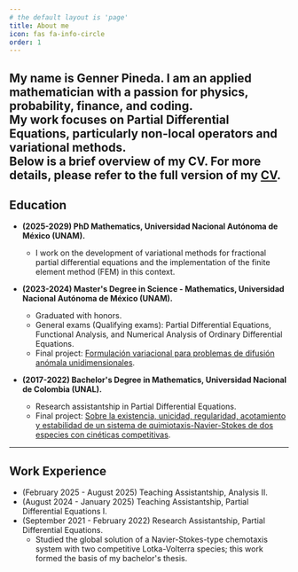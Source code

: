 ```yaml
---
# the default layout is 'page'
title: About me
icon: fas fa-info-circle
order: 1
---
```




My name is Genner Pineda. I am an applied mathematician with a passion for physics, probability, finance, and coding.  
My work focuses on Partial Differential Equations, particularly non-local operators and variational methods. <br> Below is a brief overview of my CV. For more details, please refer to the full version of my [CV](/assets/documents/CV.pdf).
---

## **Education**

- **(2025-2029) PhD Mathematics, Universidad Nacional Autónoma de México (UNAM).**
  - I work on the development of variational methods for fractional partial differential equations and the implementation of the finite element method (FEM) in this context.

- **(2023-2024) Master's Degree in Science - Mathematics, Universidad Nacional Autónoma de México (UNAM).**  
  - Graduated with honors.  
  - General exams (Qualifying exams): Partial Differential Equations, Functional Analysis, and Numerical Analysis of Ordinary Differential Equations.  
  - Final project: [Formulación variacional para problemas de difusión anómala unidimensionales](/assets/documents/tesina.pdf).

- **(2017-2022) Bachelor's Degree in Mathematics, Universidad Nacional de Colombia (UNAL).**   
  - Research assistantship in Partial Differential Equations.  
  - Final project: [Sobre la existencia, unicidad, regularidad, acotamiento y estabilidad de un sistema de quimiotaxis-Navier-Stokes de dos especies con cinéticas competitivas](/assets/documents/Trabajo_de_Grado_Genner__Copy_.pdf).

---

## **Work Experience**

- (February 2025 - August 2025) Teaching Assistantship, Analysis II.  
- (August 2024 - January 2025) Teaching Assistantship, Partial Differential Equations I.  
- (September 2021 - February 2022) Research Assistantship, Partial Differential Equations.
  - Studied the global solution of a Navier-Stokes-type chemotaxis system with two competitive Lotka-Volterra species; this work formed the basis of my bachelor's thesis.
